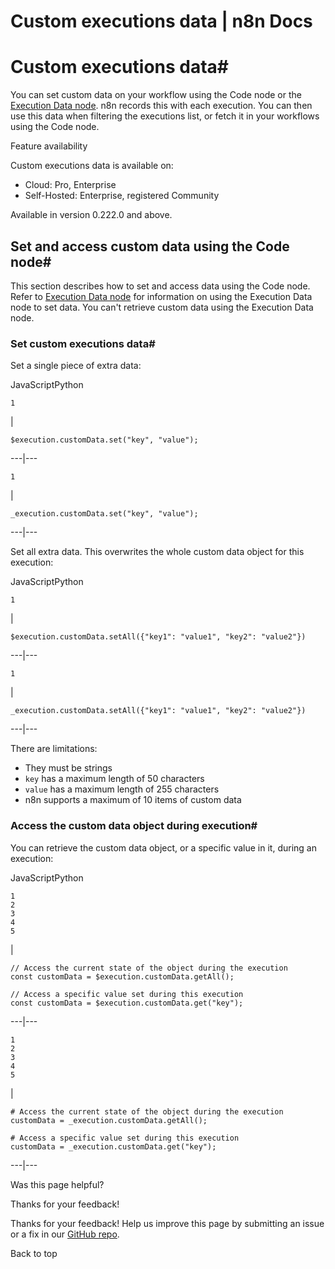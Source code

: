# Custom executions data | n8n Docs

[ ](https://github.com/n8n-io/n8n-docs/edit/main/docs/workflows/executions/custom-executions-data.md "Edit this page")

# Custom executions data#

You can set custom data on your workflow using the Code node or the [Execution Data node](../../../integrations/builtin/core-nodes/n8n-nodes-base.executiondata/). n8n records this with each execution. You can then use this data when filtering the executions list, or fetch it in your workflows using the Code node.

Feature availability

Custom executions data is available on:

  * Cloud: Pro, Enterprise
  * Self-Hosted: Enterprise, registered Community

Available in version 0.222.0 and above.

## Set and access custom data using the Code node#

This section describes how to set and access data using the Code node. Refer to [Execution Data node](../../../integrations/builtin/core-nodes/n8n-nodes-base.executiondata/) for information on using the Execution Data node to set data. You can't retrieve custom data using the Execution Data node.

### Set custom executions data#

Set a single piece of extra data:

JavaScriptPython
    
    
    1

| 
    
    
    $execution.customData.set("key", "value");
      
  
---|---  
      
    
    1

| 
    
    
    _execution.customData.set("key", "value");
      
  
---|---  
  
Set all extra data. This overwrites the whole custom data object for this execution:

JavaScriptPython
    
    
    1

| 
    
    
    $execution.customData.setAll({"key1": "value1", "key2": "value2"})
      
  
---|---  
      
    
    1

| 
    
    
    _execution.customData.setAll({"key1": "value1", "key2": "value2"})
      
  
---|---  
  
There are limitations:

  * They must be strings
  * `key` has a maximum length of 50 characters
  * `value` has a maximum length of 255 characters
  * n8n supports a maximum of 10 items of custom data

### Access the custom data object during execution#

You can retrieve the custom data object, or a specific value in it, during an execution:

JavaScriptPython
    
    
    1
    2
    3
    4
    5

| 
    
    
    // Access the current state of the object during the execution
    const customData = $execution.customData.getAll();
    
    // Access a specific value set during this execution
    const customData = $execution.customData.get("key");
      
  
---|---  
      
    
    1
    2
    3
    4
    5

| 
    
    
    # Access the current state of the object during the execution
    customData = _execution.customData.getAll();
    
    # Access a specific value set during this execution
    customData = _execution.customData.get("key");
      
  
---|---  
  
Was this page helpful? 

Thanks for your feedback! 

Thanks for your feedback! Help us improve this page by submitting an issue or a fix in our [GitHub repo](https://github.com/n8n-io/n8n-docs). 

Back to top